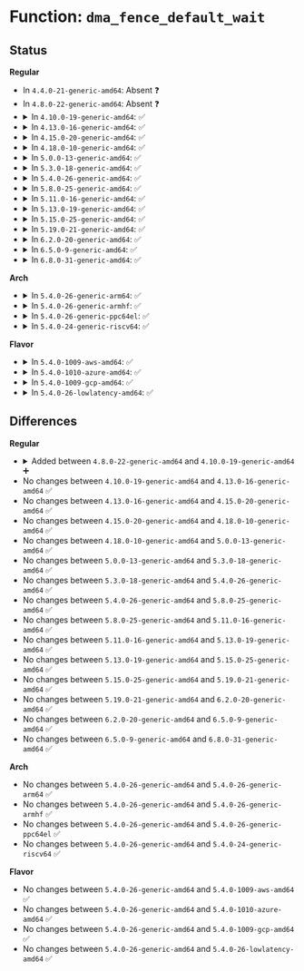 # Function: <code>dma_fence_default_wait</code>

## Status
<b>Regular</b>
<ul>
<li>
In <code>4.4.0-21-generic-amd64</code>: Absent ❓
</li>
<li>
In <code>4.8.0-22-generic-amd64</code>: Absent ❓
</li>
<li>
<details>
<summary>In <code>4.10.0-19-generic-amd64</code>: ✅</summary>

```c
long int dma_fence_default_wait(struct dma_fence * fence, bool intr, long int timeout)
```

```json
{
  "name": "dma_fence_default_wait",
  "collision_type": "Unique Global",
  "inline_type": "No",
  "funcs": [
    {
      "addr": 18446744071585305200,
      "name": "dma_fence_default_wait",
      "external": true,
      "loc": "drivers/dma-buf/dma-fence.c:344",
      "file": "drivers/dma-buf/dma-fence.c",
      "inline": "seen, unknown",
      "caller_inline": [],
      "caller_func": []
    }
  ],
  "symbols": [
    {
      "addr": 18446744071585305200,
      "name": "dma_fence_default_wait",
      "section": ".text",
      "bind": "STB_GLOBAL",
      "size": 580
    }
  ]
}
```
</details>
</li>
<li>
<details>
<summary>In <code>4.13.0-16-generic-amd64</code>: ✅</summary>

```c
long int dma_fence_default_wait(struct dma_fence * fence, bool intr, long int timeout)
```

```json
{
  "name": "dma_fence_default_wait",
  "collision_type": "Unique Global",
  "inline_type": "No",
  "funcs": [
    {
      "addr": 18446744071585394240,
      "name": "dma_fence_default_wait",
      "external": true,
      "loc": "drivers/dma-buf/dma-fence.c:368",
      "file": "drivers/dma-buf/dma-fence.c",
      "inline": "seen, unknown",
      "caller_inline": [],
      "caller_func": []
    }
  ],
  "symbols": [
    {
      "addr": 18446744071585394240,
      "name": "dma_fence_default_wait",
      "section": ".text",
      "bind": "STB_GLOBAL",
      "size": 589
    }
  ]
}
```
</details>
</li>
<li>
<details>
<summary>In <code>4.15.0-20-generic-amd64</code>: ✅</summary>

```c
long int dma_fence_default_wait(struct dma_fence * fence, bool intr, long int timeout)
```

```json
{
  "name": "dma_fence_default_wait",
  "collision_type": "Unique Global",
  "inline_type": "No",
  "funcs": [
    {
      "addr": 18446744071585823776,
      "name": "dma_fence_default_wait",
      "external": true,
      "loc": "drivers/dma-buf/dma-fence.c:367",
      "file": "drivers/dma-buf/dma-fence.c",
      "inline": "seen, unknown",
      "caller_inline": [],
      "caller_func": []
    }
  ],
  "symbols": [
    {
      "addr": 18446744071585823776,
      "name": "dma_fence_default_wait",
      "section": ".text",
      "bind": "STB_GLOBAL",
      "size": 604
    }
  ]
}
```
</details>
</li>
<li>
<details>
<summary>In <code>4.18.0-10-generic-amd64</code>: ✅</summary>

```c
long int dma_fence_default_wait(struct dma_fence * fence, bool intr, long int timeout)
```

```json
{
  "name": "dma_fence_default_wait",
  "collision_type": "Unique Global",
  "inline_type": "No",
  "funcs": [
    {
      "addr": 18446744071586069760,
      "name": "dma_fence_default_wait",
      "external": true,
      "loc": "drivers/dma-buf/dma-fence.c:368",
      "file": "drivers/dma-buf/dma-fence.c",
      "inline": "seen, unknown",
      "caller_inline": [],
      "caller_func": []
    }
  ],
  "symbols": [
    {
      "addr": 18446744071586069760,
      "name": "dma_fence_default_wait",
      "section": ".text",
      "bind": "STB_GLOBAL",
      "size": 604
    }
  ]
}
```
</details>
</li>
<li>
<details>
<summary>In <code>5.0.0-13-generic-amd64</code>: ✅</summary>

```c
long int dma_fence_default_wait(struct dma_fence * fence, bool intr, long int timeout)
```

```json
{
  "name": "dma_fence_default_wait",
  "collision_type": "Unique Global",
  "inline_type": "No",
  "funcs": [
    {
      "addr": 18446744071586214304,
      "name": "dma_fence_default_wait",
      "external": true,
      "loc": "drivers/dma-buf/dma-fence.c:464",
      "file": "drivers/dma-buf/dma-fence.c",
      "inline": "seen, unknown",
      "caller_inline": [],
      "caller_func": [
        "drivers/dma-buf/dma-fence.c:dma_fence_wait_timeout"
      ]
    }
  ],
  "symbols": [
    {
      "addr": 18446744071586214304,
      "name": "dma_fence_default_wait",
      "section": ".text",
      "bind": "STB_GLOBAL",
      "size": 630
    }
  ]
}
```
</details>
</li>
<li>
<details>
<summary>In <code>5.3.0-18-generic-amd64</code>: ✅</summary>

```c
long int dma_fence_default_wait(struct dma_fence * fence, bool intr, long int timeout)
```

```json
{
  "name": "dma_fence_default_wait",
  "collision_type": "Unique Global",
  "inline_type": "No",
  "funcs": [
    {
      "addr": 18446744071586456592,
      "name": "dma_fence_default_wait",
      "external": true,
      "loc": "drivers/dma-buf/dma-fence.c:474",
      "file": "drivers/dma-buf/dma-fence.c",
      "inline": "seen, unknown",
      "caller_inline": [],
      "caller_func": [
        "drivers/dma-buf/dma-fence.c:dma_fence_wait_timeout"
      ]
    }
  ],
  "symbols": [
    {
      "addr": 18446744071586456592,
      "name": "dma_fence_default_wait",
      "section": ".text",
      "bind": "STB_GLOBAL",
      "size": 646
    }
  ]
}
```
</details>
</li>
<li>
<details>
<summary>In <code>5.4.0-26-generic-amd64</code>: ✅</summary>

```c
long int dma_fence_default_wait(struct dma_fence * fence, bool intr, long int timeout)
```

```json
{
  "name": "dma_fence_default_wait",
  "collision_type": "Unique Global",
  "inline_type": "No",
  "funcs": [
    {
      "addr": 18446744071586604064,
      "name": "dma_fence_default_wait",
      "external": true,
      "loc": "drivers/dma-buf/dma-fence.c:459",
      "file": "drivers/dma-buf/dma-fence.c",
      "inline": "seen, unknown",
      "caller_inline": [],
      "caller_func": [
        "drivers/dma-buf/dma-fence.c:dma_fence_wait_timeout"
      ]
    }
  ],
  "symbols": [
    {
      "addr": 18446744071586604064,
      "name": "dma_fence_default_wait",
      "section": ".text",
      "bind": "STB_GLOBAL",
      "size": 639
    }
  ]
}
```
</details>
</li>
<li>
<details>
<summary>In <code>5.8.0-25-generic-amd64</code>: ✅</summary>

```c
long int dma_fence_default_wait(struct dma_fence * fence, bool intr, long int timeout)
```

```json
{
  "name": "dma_fence_default_wait",
  "collision_type": "Unique Global",
  "inline_type": "No",
  "funcs": [
    {
      "addr": 18446744071587392352,
      "name": "dma_fence_default_wait",
      "external": true,
      "loc": "drivers/dma-buf/dma-fence.c:464",
      "file": "drivers/dma-buf/dma-fence.c",
      "inline": "seen, unknown",
      "caller_inline": [],
      "caller_func": [
        "drivers/dma-buf/dma-fence.c:dma_fence_wait_timeout"
      ]
    }
  ],
  "symbols": [
    {
      "addr": 18446744071587392352,
      "name": "dma_fence_default_wait",
      "section": ".text",
      "bind": "STB_GLOBAL",
      "size": 476
    }
  ]
}
```
</details>
</li>
<li>
<details>
<summary>In <code>5.11.0-16-generic-amd64</code>: ✅</summary>

```c
long int dma_fence_default_wait(struct dma_fence * fence, bool intr, long int timeout)
```

```json
{
  "name": "dma_fence_default_wait",
  "collision_type": "Unique Global",
  "inline_type": "No",
  "funcs": [
    {
      "addr": 18446744071587460704,
      "name": "dma_fence_default_wait",
      "external": true,
      "loc": "drivers/dma-buf/dma-fence.c:674",
      "file": "drivers/dma-buf/dma-fence.c",
      "inline": "seen, unknown",
      "caller_inline": [],
      "caller_func": [
        "drivers/dma-buf/dma-fence.c:dma_fence_wait_timeout"
      ]
    }
  ],
  "symbols": [
    {
      "addr": 18446744071587460704,
      "name": "dma_fence_default_wait",
      "section": ".text",
      "bind": "STB_GLOBAL",
      "size": 486
    }
  ]
}
```
</details>
</li>
<li>
<details>
<summary>In <code>5.13.0-19-generic-amd64</code>: ✅</summary>

```c
long int dma_fence_default_wait(struct dma_fence * fence, bool intr, long int timeout)
```

```json
{
  "name": "dma_fence_default_wait",
  "collision_type": "Unique Global",
  "inline_type": "No",
  "funcs": [
    {
      "addr": 18446744071587343392,
      "name": "dma_fence_default_wait",
      "external": true,
      "loc": "drivers/dma-buf/dma-fence.c:755",
      "file": "drivers/dma-buf/dma-fence.c",
      "inline": "seen, unknown",
      "caller_inline": [],
      "caller_func": [
        "drivers/dma-buf/dma-fence.c:dma_fence_wait_timeout"
      ]
    }
  ],
  "symbols": [
    {
      "addr": 18446744071587343392,
      "name": "dma_fence_default_wait",
      "section": ".text",
      "bind": "STB_GLOBAL",
      "size": 486
    }
  ]
}
```
</details>
</li>
<li>
<details>
<summary>In <code>5.15.0-25-generic-amd64</code>: ✅</summary>

```c
long int dma_fence_default_wait(struct dma_fence * fence, bool intr, long int timeout)
```

```json
{
  "name": "dma_fence_default_wait",
  "collision_type": "Unique Global",
  "inline_type": "No",
  "funcs": [
    {
      "addr": 18446744071587909808,
      "name": "dma_fence_default_wait",
      "external": true,
      "loc": "drivers/dma-buf/dma-fence.c:755",
      "file": "drivers/dma-buf/dma-fence.c",
      "inline": "seen, unknown",
      "caller_inline": [],
      "caller_func": [
        "drivers/dma-buf/dma-fence.c:dma_fence_wait_timeout"
      ]
    }
  ],
  "symbols": [
    {
      "addr": 18446744071587909808,
      "name": "dma_fence_default_wait",
      "section": ".text",
      "bind": "STB_GLOBAL",
      "size": 485
    }
  ]
}
```
</details>
</li>
<li>
<details>
<summary>In <code>5.19.0-21-generic-amd64</code>: ✅</summary>

```c
long int dma_fence_default_wait(struct dma_fence * fence, bool intr, long int timeout)
```

```json
{
  "name": "dma_fence_default_wait",
  "collision_type": "Unique Global",
  "inline_type": "No",
  "funcs": [
    {
      "addr": 18446744071589260384,
      "name": "dma_fence_default_wait",
      "external": true,
      "loc": "drivers/dma-buf/dma-fence.c:753",
      "file": "drivers/dma-buf/dma-fence.c",
      "inline": "seen, unknown",
      "caller_inline": [],
      "caller_func": [
        "drivers/dma-buf/dma-fence.c:dma_fence_wait_timeout"
      ]
    }
  ],
  "symbols": [
    {
      "addr": 18446744071589260384,
      "name": "dma_fence_default_wait",
      "section": ".text",
      "bind": "STB_GLOBAL",
      "size": 557
    }
  ]
}
```
</details>
</li>
<li>
<details>
<summary>In <code>6.2.0-20-generic-amd64</code>: ✅</summary>

```c
long int dma_fence_default_wait(struct dma_fence * fence, bool intr, long int timeout)
```

```json
{
  "name": "dma_fence_default_wait",
  "collision_type": "Unique Global",
  "inline_type": "No",
  "funcs": [
    {
      "addr": 18446744071590820752,
      "name": "dma_fence_default_wait",
      "external": true,
      "loc": "drivers/dma-buf/dma-fence.c:760",
      "file": "drivers/dma-buf/dma-fence.c",
      "inline": "seen, unknown",
      "caller_inline": [],
      "caller_func": [
        "drivers/dma-buf/dma-fence.c:dma_fence_wait_timeout"
      ]
    }
  ],
  "symbols": [
    {
      "addr": 18446744071590820752,
      "name": "dma_fence_default_wait",
      "section": ".text",
      "bind": "STB_GLOBAL",
      "size": 521
    }
  ]
}
```
</details>
</li>
<li>
<details>
<summary>In <code>6.5.0-9-generic-amd64</code>: ✅</summary>

```c
long int dma_fence_default_wait(struct dma_fence * fence, bool intr, long int timeout)
```

```json
{
  "name": "dma_fence_default_wait",
  "collision_type": "Unique Global",
  "inline_type": "No",
  "funcs": [
    {
      "addr": 18446744071591162032,
      "name": "dma_fence_default_wait",
      "external": true,
      "loc": "drivers/dma-buf/dma-fence.c:761",
      "file": "drivers/dma-buf/dma-fence.c",
      "inline": "seen, unknown",
      "caller_inline": [],
      "caller_func": [
        "drivers/dma-buf/dma-fence.c:dma_fence_wait_timeout"
      ]
    }
  ],
  "symbols": [
    {
      "addr": 18446744071591162032,
      "name": "dma_fence_default_wait",
      "section": ".text",
      "bind": "STB_GLOBAL",
      "size": 536
    }
  ]
}
```
</details>
</li>
<li>
<details>
<summary>In <code>6.8.0-31-generic-amd64</code>: ✅</summary>

```c
long int dma_fence_default_wait(struct dma_fence * fence, bool intr, long int timeout)
```

```json
{
  "name": "dma_fence_default_wait",
  "collision_type": "Unique Global",
  "inline_type": "No",
  "funcs": [
    {
      "addr": 18446744071591507968,
      "name": "dma_fence_default_wait",
      "external": true,
      "loc": "drivers/dma-buf/dma-fence.c:761",
      "file": "drivers/dma-buf/dma-fence.c",
      "inline": "seen, unknown",
      "caller_inline": [],
      "caller_func": [
        "drivers/dma-buf/dma-fence.c:dma_fence_wait_timeout"
      ]
    }
  ],
  "symbols": [
    {
      "addr": 18446744071591507968,
      "name": "dma_fence_default_wait",
      "section": ".text",
      "bind": "STB_GLOBAL",
      "size": 536
    }
  ]
}
```
</details>
</li>
</ul>
<b>Arch</b>
<ul>
<li>
<details>
<summary>In <code>5.4.0-26-generic-arm64</code>: ✅</summary>

```c
long int dma_fence_default_wait(struct dma_fence * fence, bool intr, long int timeout)
```

```json
{
  "name": "dma_fence_default_wait",
  "collision_type": "Unique Global",
  "inline_type": "No",
  "funcs": [
    {
      "addr": 18446603336499492040,
      "name": "dma_fence_default_wait",
      "external": true,
      "loc": "drivers/dma-buf/dma-fence.c:459",
      "file": "drivers/dma-buf/dma-fence.c",
      "inline": "seen, unknown",
      "caller_inline": [],
      "caller_func": [
        "drivers/dma-buf/dma-fence.c:dma_fence_wait_timeout"
      ]
    }
  ],
  "symbols": [
    {
      "addr": 18446603336499492040,
      "name": "dma_fence_default_wait",
      "section": ".text",
      "bind": "STB_GLOBAL",
      "size": 848
    }
  ]
}
```
</details>
</li>
<li>
<details>
<summary>In <code>5.4.0-26-generic-armhf</code>: ✅</summary>

```c
long int dma_fence_default_wait(struct dma_fence * fence, bool intr, long int timeout)
```

```json
{
  "name": "dma_fence_default_wait",
  "collision_type": "Unique Global",
  "inline_type": "No",
  "funcs": [
    {
      "addr": 3231962220,
      "name": "dma_fence_default_wait",
      "external": true,
      "loc": "drivers/dma-buf/dma-fence.c:459",
      "file": "drivers/dma-buf/dma-fence.c",
      "inline": "seen, unknown",
      "caller_inline": [],
      "caller_func": [
        "drivers/dma-buf/dma-fence.c:dma_fence_wait_timeout"
      ]
    }
  ],
  "symbols": [
    {
      "addr": 3231962220,
      "name": "dma_fence_default_wait",
      "section": ".text",
      "bind": "STB_GLOBAL",
      "size": 780
    }
  ]
}
```
</details>
</li>
<li>
<details>
<summary>In <code>5.4.0-26-generic-ppc64el</code>: ✅</summary>

```c
long int dma_fence_default_wait(struct dma_fence * fence, bool intr, long int timeout)
```

```json
{
  "name": "dma_fence_default_wait",
  "collision_type": "Unique Global",
  "inline_type": "No",
  "funcs": [
    {
      "addr": 13835058055292773568,
      "name": "dma_fence_default_wait",
      "external": true,
      "loc": "drivers/dma-buf/dma-fence.c:459",
      "file": "drivers/dma-buf/dma-fence.c",
      "inline": "seen, unknown",
      "caller_inline": [],
      "caller_func": [
        "drivers/dma-buf/dma-fence.c:dma_fence_wait_timeout"
      ]
    }
  ],
  "symbols": [
    {
      "addr": 13835058055292773568,
      "name": "dma_fence_default_wait",
      "section": ".text",
      "bind": "STB_GLOBAL",
      "size": 1008
    }
  ]
}
```
</details>
</li>
<li>
<details>
<summary>In <code>5.4.0-24-generic-riscv64</code>: ✅</summary>

```c
long int dma_fence_default_wait(struct dma_fence * fence, bool intr, long int timeout)
```

```json
{
  "name": "dma_fence_default_wait",
  "collision_type": "Unique Global",
  "inline_type": "No",
  "funcs": [
    {
      "addr": 18446743936276705956,
      "name": "dma_fence_default_wait",
      "external": true,
      "loc": "drivers/dma-buf/dma-fence.c:459",
      "file": "drivers/dma-buf/dma-fence.c",
      "inline": "seen, unknown",
      "caller_inline": [],
      "caller_func": [
        "drivers/dma-buf/dma-fence.c:dma_fence_wait_timeout"
      ]
    }
  ],
  "symbols": [
    {
      "addr": 18446743936276705956,
      "name": "dma_fence_default_wait",
      "section": ".text",
      "bind": "STB_GLOBAL",
      "size": 502
    }
  ]
}
```
</details>
</li>
</ul>
<b>Flavor</b>
<ul>
<li>
<details>
<summary>In <code>5.4.0-1009-aws-amd64</code>: ✅</summary>

```c
long int dma_fence_default_wait(struct dma_fence * fence, bool intr, long int timeout)
```

```json
{
  "name": "dma_fence_default_wait",
  "collision_type": "Unique Global",
  "inline_type": "No",
  "funcs": [
    {
      "addr": 18446744071586294544,
      "name": "dma_fence_default_wait",
      "external": true,
      "loc": "drivers/dma-buf/dma-fence.c:459",
      "file": "drivers/dma-buf/dma-fence.c",
      "inline": "seen, unknown",
      "caller_inline": [],
      "caller_func": [
        "drivers/dma-buf/dma-fence.c:dma_fence_wait_timeout"
      ]
    }
  ],
  "symbols": [
    {
      "addr": 18446744071586294544,
      "name": "dma_fence_default_wait",
      "section": ".text",
      "bind": "STB_GLOBAL",
      "size": 639
    }
  ]
}
```
</details>
</li>
<li>
<details>
<summary>In <code>5.4.0-1010-azure-amd64</code>: ✅</summary>

```c
long int dma_fence_default_wait(struct dma_fence * fence, bool intr, long int timeout)
```

```json
{
  "name": "dma_fence_default_wait",
  "collision_type": "Unique Global",
  "inline_type": "No",
  "funcs": [
    {
      "addr": 18446744071586135920,
      "name": "dma_fence_default_wait",
      "external": true,
      "loc": "drivers/dma-buf/dma-fence.c:459",
      "file": "drivers/dma-buf/dma-fence.c",
      "inline": "seen, unknown",
      "caller_inline": [],
      "caller_func": [
        "drivers/dma-buf/dma-fence.c:dma_fence_wait_timeout"
      ]
    }
  ],
  "symbols": [
    {
      "addr": 18446744071586135920,
      "name": "dma_fence_default_wait",
      "section": ".text",
      "bind": "STB_GLOBAL",
      "size": 639
    }
  ]
}
```
</details>
</li>
<li>
<details>
<summary>In <code>5.4.0-1009-gcp-amd64</code>: ✅</summary>

```c
long int dma_fence_default_wait(struct dma_fence * fence, bool intr, long int timeout)
```

```json
{
  "name": "dma_fence_default_wait",
  "collision_type": "Unique Global",
  "inline_type": "No",
  "funcs": [
    {
      "addr": 18446744071586552032,
      "name": "dma_fence_default_wait",
      "external": true,
      "loc": "drivers/dma-buf/dma-fence.c:459",
      "file": "drivers/dma-buf/dma-fence.c",
      "inline": "seen, unknown",
      "caller_inline": [],
      "caller_func": [
        "drivers/dma-buf/dma-fence.c:dma_fence_wait_timeout"
      ]
    }
  ],
  "symbols": [
    {
      "addr": 18446744071586552032,
      "name": "dma_fence_default_wait",
      "section": ".text",
      "bind": "STB_GLOBAL",
      "size": 639
    }
  ]
}
```
</details>
</li>
<li>
<details>
<summary>In <code>5.4.0-26-lowlatency-amd64</code>: ✅</summary>

```c
long int dma_fence_default_wait(struct dma_fence * fence, bool intr, long int timeout)
```

```json
{
  "name": "dma_fence_default_wait",
  "collision_type": "Unique Global",
  "inline_type": "No",
  "funcs": [
    {
      "addr": 18446744071586663936,
      "name": "dma_fence_default_wait",
      "external": true,
      "loc": "drivers/dma-buf/dma-fence.c:459",
      "file": "drivers/dma-buf/dma-fence.c",
      "inline": "seen, unknown",
      "caller_inline": [],
      "caller_func": [
        "drivers/dma-buf/dma-fence.c:dma_fence_wait_timeout"
      ]
    }
  ],
  "symbols": [
    {
      "addr": 18446744071586663936,
      "name": "dma_fence_default_wait",
      "section": ".text",
      "bind": "STB_GLOBAL",
      "size": 662
    }
  ]
}
```
</details>
</li>
</ul>

## Differences
<b>Regular</b>
<ul>
<li>
<details>
<summary>Added between <code>4.8.0-22-generic-amd64</code> and <code>4.10.0-19-generic-amd64</code> ➕</summary>

```c
long int dma_fence_default_wait(struct dma_fence * fence, bool intr, long int timeout)
```
</details>
</li>
<li>
No changes between <code>4.10.0-19-generic-amd64</code> and <code>4.13.0-16-generic-amd64</code> ✅
</li>
<li>
No changes between <code>4.13.0-16-generic-amd64</code> and <code>4.15.0-20-generic-amd64</code> ✅
</li>
<li>
No changes between <code>4.15.0-20-generic-amd64</code> and <code>4.18.0-10-generic-amd64</code> ✅
</li>
<li>
No changes between <code>4.18.0-10-generic-amd64</code> and <code>5.0.0-13-generic-amd64</code> ✅
</li>
<li>
No changes between <code>5.0.0-13-generic-amd64</code> and <code>5.3.0-18-generic-amd64</code> ✅
</li>
<li>
No changes between <code>5.3.0-18-generic-amd64</code> and <code>5.4.0-26-generic-amd64</code> ✅
</li>
<li>
No changes between <code>5.4.0-26-generic-amd64</code> and <code>5.8.0-25-generic-amd64</code> ✅
</li>
<li>
No changes between <code>5.8.0-25-generic-amd64</code> and <code>5.11.0-16-generic-amd64</code> ✅
</li>
<li>
No changes between <code>5.11.0-16-generic-amd64</code> and <code>5.13.0-19-generic-amd64</code> ✅
</li>
<li>
No changes between <code>5.13.0-19-generic-amd64</code> and <code>5.15.0-25-generic-amd64</code> ✅
</li>
<li>
No changes between <code>5.15.0-25-generic-amd64</code> and <code>5.19.0-21-generic-amd64</code> ✅
</li>
<li>
No changes between <code>5.19.0-21-generic-amd64</code> and <code>6.2.0-20-generic-amd64</code> ✅
</li>
<li>
No changes between <code>6.2.0-20-generic-amd64</code> and <code>6.5.0-9-generic-amd64</code> ✅
</li>
<li>
No changes between <code>6.5.0-9-generic-amd64</code> and <code>6.8.0-31-generic-amd64</code> ✅
</li>
</ul>
<b>Arch</b>
<ul>
<li>
No changes between <code>5.4.0-26-generic-amd64</code> and <code>5.4.0-26-generic-arm64</code> ✅
</li>
<li>
No changes between <code>5.4.0-26-generic-amd64</code> and <code>5.4.0-26-generic-armhf</code> ✅
</li>
<li>
No changes between <code>5.4.0-26-generic-amd64</code> and <code>5.4.0-26-generic-ppc64el</code> ✅
</li>
<li>
No changes between <code>5.4.0-26-generic-amd64</code> and <code>5.4.0-24-generic-riscv64</code> ✅
</li>
</ul>
<b>Flavor</b>
<ul>
<li>
No changes between <code>5.4.0-26-generic-amd64</code> and <code>5.4.0-1009-aws-amd64</code> ✅
</li>
<li>
No changes between <code>5.4.0-26-generic-amd64</code> and <code>5.4.0-1010-azure-amd64</code> ✅
</li>
<li>
No changes between <code>5.4.0-26-generic-amd64</code> and <code>5.4.0-1009-gcp-amd64</code> ✅
</li>
<li>
No changes between <code>5.4.0-26-generic-amd64</code> and <code>5.4.0-26-lowlatency-amd64</code> ✅
</li>
</ul>
